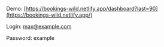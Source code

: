 Demo: [https://bookings-wild.netlify.app/dashboard?last=90](https://bookings-wild.netlify.app/)

Login: max@example.com 

Password: example
